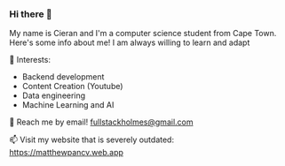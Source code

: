 ### Hi there 👋

My name is Cieran and I'm a computer science student from Cape Town. Here's some info about me! I am always willing to learn and adapt

:seedling: Interests:

- Backend development
- Content Creation (Youtube)
- Data engineering
- Machine Learning and AI

:speech_balloon: Reach me by email! fullstackholmes@gmail.com 

:mailbox: Visit my website that is severely outdated: https://matthewpancv.web.app
